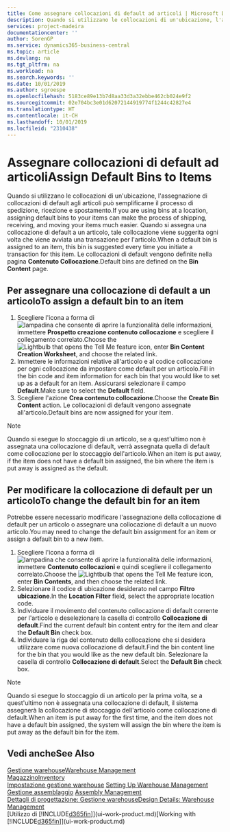 ```yaml
---
title: Come assegnare collocazioni di default ad articoli | Microsoft Docs
description: Quando si utilizzano le collocazioni di un'ubicazione, l'assegnazione di collocazioni di default agli articoli può semplificarne il processo di spedizione, ricezione e spostamento. Quando si assegna una collocazione di default a un articolo, tale collocazione viene suggerita ogni volta che viene avviata una transazione per l'articolo.
services: project-madeira
documentationcenter: ''
author: SorenGP
ms.service: dynamics365-business-central
ms.topic: article
ms.devlang: na
ms.tgt_pltfrm: na
ms.workload: na
ms.search.keywords: ''
ms.date: 10/01/2019
ms.author: sgroespe
ms.openlocfilehash: 5183ce89e13b7d8aa33d3a32ebbe462cb024e9f2
ms.sourcegitcommit: 02e704bc3e01d62072144919774f1244c42827e4
ms.translationtype: HT
ms.contentlocale: it-CH
ms.lasthandoff: 10/01/2019
ms.locfileid: "2310438"
---
```

# <a name="assign-default-bins-to-items"></a><span data-ttu-id="51861-104">Assegnare collocazioni di default ad articoli</span><span class="sxs-lookup"><span data-stu-id="51861-104">Assign Default Bins to Items</span></span>
<span data-ttu-id="51861-105">Quando si utilizzano le collocazioni di un'ubicazione, l'assegnazione di collocazioni di default agli articoli può semplificarne il processo di spedizione, ricezione e spostamento.</span><span class="sxs-lookup"><span data-stu-id="51861-105">If you are using bins at a location, assigning default bins to your items can make the process of shipping, receiving, and moving your items much easier.</span></span> <span data-ttu-id="51861-106">Quando si assegna una collocazione di default a un articolo, tale collocazione viene suggerita ogni volta che viene avviata una transazione per l'articolo.</span><span class="sxs-lookup"><span data-stu-id="51861-106">When a default bin is assigned to an item, this bin is suggested every time you initiate a transaction for this item.</span></span> <span data-ttu-id="51861-107">Le collocazioni di default vengono definite nella pagina **Contenuto Collocazione**.</span><span class="sxs-lookup"><span data-stu-id="51861-107">Default bins are defined on the **Bin Content** page.</span></span>  

## <a name="to-assign-a-default-bin-to-an-item"></a><span data-ttu-id="51861-108">Per assegnare una collocazione di default a un articolo</span><span class="sxs-lookup"><span data-stu-id="51861-108">To assign a default bin to an item</span></span>
1.  <span data-ttu-id="51861-109">Scegliere l'icona a forma di ![lampadina che consente di aprire la funzionalità delle informazioni](media/ui-search/search_small.png "Informazioni sull'operazione che si desidera eseguire"), immettere **Prospetto creazione contenuto collocazione** e scegliere il collegamento correlato.</span><span class="sxs-lookup"><span data-stu-id="51861-109">Choose the ![Lightbulb that opens the Tell Me feature](media/ui-search/search_small.png "Tell me what you want to do") icon, enter **Bin Content Creation Worksheet**, and choose the related link.</span></span>  
2.  <span data-ttu-id="51861-110">Immettere le informazioni relative all'articolo e al codice collocazione per ogni collocazione da impostare come default per un articolo.</span><span class="sxs-lookup"><span data-stu-id="51861-110">Fill in the bin code and item information for each bin that you would like to set up as a default for an item.</span></span> <span data-ttu-id="51861-111">Assicurarsi selezionare il campo **Default**.</span><span class="sxs-lookup"><span data-stu-id="51861-111">Make sure to select the **Default** field.</span></span>  
3.  <span data-ttu-id="51861-112">Scegliere l'azione **Crea contenuto collocazione**.</span><span class="sxs-lookup"><span data-stu-id="51861-112">Choose the **Create Bin Content** action.</span></span> <span data-ttu-id="51861-113">Le collocazioni di default vengono assegnate all'articolo.</span><span class="sxs-lookup"><span data-stu-id="51861-113">Default bins are now assigned for your item.</span></span>  

> [!NOTE]  
>  <span data-ttu-id="51861-114">Quando si esegue lo stoccaggio di un articolo, se a quest'ultimo non è assegnata una collocazione di default, verrà assegnata quella di default come collocazione per lo stoccaggio dell'articolo.</span><span class="sxs-lookup"><span data-stu-id="51861-114">When an item is put away, if the item does not have a default bin assigned, the bin where the item is put away is assigned as the default.</span></span>  

## <a name="to-change-the-default-bin-for-an-item"></a><span data-ttu-id="51861-115">Per modificare la collocazione di default per un articolo</span><span class="sxs-lookup"><span data-stu-id="51861-115">To change the default bin for an item</span></span>  
<span data-ttu-id="51861-116">Potrebbe essere necessario modificare l'assegnazione della collocazione di default per un articolo o assegnare una collocazione di default a un nuovo articolo.</span><span class="sxs-lookup"><span data-stu-id="51861-116">You may need to change the default bin assignment for an item or assign a default bin to a new item.</span></span>    
1.  <span data-ttu-id="51861-117">Scegliere l'icona a forma di ![lampadina che consente di aprire la funzionalità delle informazioni](media/ui-search/search_small.png "Informazioni sull'operazione che si desidera eseguire"), immettere **Contenuto collocazioni** e quindi scegliere il collegamento correlato.</span><span class="sxs-lookup"><span data-stu-id="51861-117">Choose the ![Lightbulb that opens the Tell Me feature](media/ui-search/search_small.png "Tell me what you want to do") icon, enter **Bin Contents**, and then choose the related link.</span></span>  
2.  <span data-ttu-id="51861-118">Selezionare il codice di ubicazione desiderato nel campo **Filtro ubicazione**.</span><span class="sxs-lookup"><span data-stu-id="51861-118">In the **Location Filter** field, select the appropriate location code.</span></span>  
3.  <span data-ttu-id="51861-119">Individuare il movimento del contenuto collocazione di default corrente per l'articolo e deselezionare la casella di controllo **Collocazione di default**.</span><span class="sxs-lookup"><span data-stu-id="51861-119">Find the current default bin content entry for the item and clear the **Default Bin** check box.</span></span>  
4.  <span data-ttu-id="51861-120">Individuare la riga del contenuto della collocazione che si desidera utilizzare come nuova collocazione di default.</span><span class="sxs-lookup"><span data-stu-id="51861-120">Find the bin content line for the bin that you would like as the new default bin.</span></span> <span data-ttu-id="51861-121">Selezionare la casella di controllo **Collocazione di default**.</span><span class="sxs-lookup"><span data-stu-id="51861-121">Select the **Default Bin** check box.</span></span>  

> [!NOTE]  
>  <span data-ttu-id="51861-122">Quando si esegue lo stoccaggio di un articolo per la prima volta, se a quest'ultimo non è assegnata una collocazione di default, il sistema assegnerà la collocazione di stoccaggio dell'articolo come collocazione di default.</span><span class="sxs-lookup"><span data-stu-id="51861-122">When an item is put away for the first time, and the item does not have a default bin assigned, the system will assign the bin where the item is put away as the default bin for the item.</span></span>  

## <a name="see-also"></a><span data-ttu-id="51861-123">Vedi anche</span><span class="sxs-lookup"><span data-stu-id="51861-123">See Also</span></span>  
[<span data-ttu-id="51861-124">Gestione warehouse</span><span class="sxs-lookup"><span data-stu-id="51861-124">Warehouse Management</span></span>](warehouse-manage-warehouse.md)  
[<span data-ttu-id="51861-125">Magazzino</span><span class="sxs-lookup"><span data-stu-id="51861-125">Inventory</span></span>](inventory-manage-inventory.md)  
<span data-ttu-id="51861-126">[Impostazione gestione warehouse](warehouse-setup-warehouse.md)   </span><span class="sxs-lookup"><span data-stu-id="51861-126">[Setting Up Warehouse Management](warehouse-setup-warehouse.md)   </span></span>  
<span data-ttu-id="51861-127">[Gestione assemblaggio](assembly-assemble-items.md)  </span><span class="sxs-lookup"><span data-stu-id="51861-127">[Assembly Management](assembly-assemble-items.md)  </span></span>  
[<span data-ttu-id="51861-128">Dettagli di progettazione: Gestione warehouse</span><span class="sxs-lookup"><span data-stu-id="51861-128">Design Details: Warehouse Management</span></span>](design-details-warehouse-management.md)  
<span data-ttu-id="51861-129">[Utilizzo di [!INCLUDE[d365fin](includes/d365fin_md.md)]](ui-work-product.md)</span><span class="sxs-lookup"><span data-stu-id="51861-129">[Working with [!INCLUDE[d365fin](includes/d365fin_md.md)]](ui-work-product.md)</span></span>
